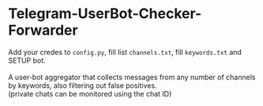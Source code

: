 # Telegram-UserBot-Checker-Forwarder
Add your credes to <code>config.py</code>, fill list <code>channels.txt</code>, fill <code>keywords.txt</code> and SETUP bot.<br/><br/>
A user-bot aggregator that collects messages from any number of channels by keywords, also filtering out false positives.<br/>
(private chats can be monitored using the chat ID)
